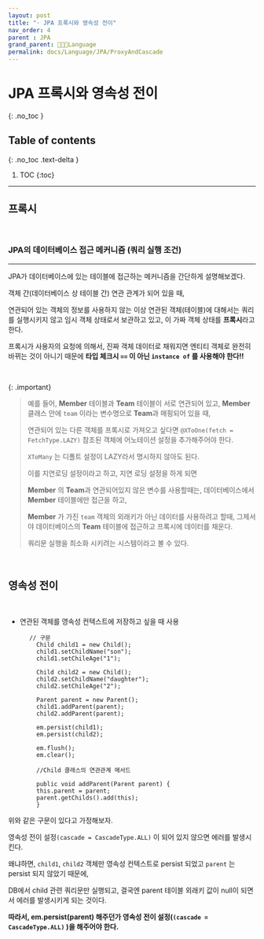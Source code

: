 ```yaml
---
layout: post
title: "· JPA 프록시와 영속성 전이"
nav_order: 4
parent : JPA
grand_parent: 👩🏻‍💻Language
permalink: docs/Language/JPA/ProxyAndCascade
---
```


# JPA 프록시와 영속성 전이
{: .no_toc }

## Table of contents
{: .no_toc .text-delta }

1. TOC
{:toc}

---

## 프록시

<br>

### JPA의 데이터베이스 접근 메커니즘 (쿼리 실행 조건)

---

JPA가 데이터베이스에 있는 테이블에 접근하는 메커니즘을 간단하게 설명해보겠다.

객체 간(데이터베이스 상 테이블 간) 연관 관계가 되어 있을 때,

연관되어 있는 객체의 정보를 사용하지 않는 이상 연관된 객체(테이블)에 대해서는 쿼리를 실행시키지 않고 임시 객체 상태로서 보관하고 있고, 이 가짜 객체 상태를 **프록시**라고 한다.

프록시가 사용자의 요청에 의해서, 진짜 객체 데이터로 채워지면 엔티티 객체로 완전히 바뀌는 것이 아니기 때문에 **타입 체크시 `==` 이 아닌 `instance of` 를 사용해야 한다!!**

<br>

{: .important}

> 예를 들어, **Member** 테이블과 **Team** 테이블이 서로 연관되어 있고, **Member** 클래스 안에 `team` 이라는 변수명으로 **Team**과 매핑되어 있을 때,
>
> 연관되어 있는 다른 객체를 프록시로 가져오고 싶다면 `@XToOne(fetch = FetchType.LAZY)` 참조된 객체에 어노테이션 설정을 추가해주어야 한다.
>
> `XToMany` 는 디폴트 설정이 LAZY라서 명시하지 않아도 된다.
>
> 이를 지연로딩 설정이라고 하고, 지연 로딩 설정을 하게 되면
>
> **Member** 의 **Team**과 연관되어있지 않은 변수를 사용할때는, 데이터베이스에서 **Member** 테이블에만 접근을 하고,
>
> **Member** 가 가진 `team` 객체의 외래키가 아닌 데이터를 사용하려고 할때, 그제서야 데이터베이스의 **Team** 테이블에 접근하고 프록시에 데이터를 채운다.
>
> 쿼리문 실행을 최소화 시키려는 시스템이라고 볼 수 있다.

<br>



## 영속성 전이

<br>

- 연관된 객체를 영속성 컨텍스트에 저장하고 싶을 때 사용

```
	  // 구문
        Child child1 = new Child();
        child1.setChildName("son");
        child1.setChileAge("1");

        Child child2 = new Child();
        child2.setChildName("daughter");
        child2.setChileAge("2");

        Parent parent = new Parent();
        child1.addParent(parent);
        child2.addParent(parent);

        em.persist(child1);
        em.persist(child2);

        em.flush();
        em.clear();
        
        //Child 클래스의 연관관계 메서드
        
        public void addParent(Parent parent) {
        this.parent = parent;
        parent.getChilds().add(this);
    	}
```

위와 같은 구문이 있다고 가정해보자.

영속성 전이 설정`(cascade = CascadeType.ALL)` 이 되어 있지 않으면 에러를 발생시킨다.

왜냐하면, `child1`, `child2` 객체만 영속성 컨텍스트로 persist 되었고 `parent` 는 persist 되지 않았기 때문에,

DB에서 child 관련 쿼리문만 실행되고, 결국엔 parent 테이블 외래키 값이 null이 되면서 에러를 발생시키게 되는 것이다.

**따라서, em.persist(parent) 해주던가 영속성 전이 설정(`(cascade = CascadeType.ALL)` )을 해주어야 한다.**